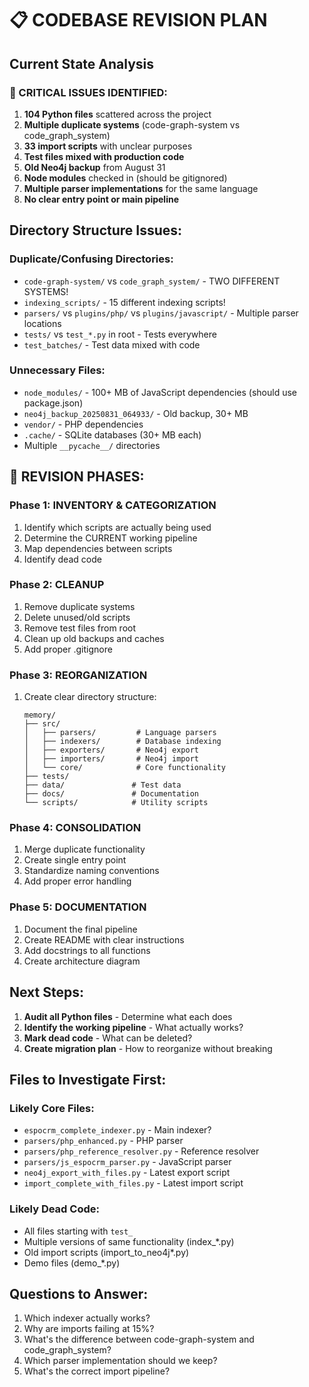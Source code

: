 # 📋 CODEBASE REVISION PLAN

## Current State Analysis

### 🔴 CRITICAL ISSUES IDENTIFIED:
1. **104 Python files** scattered across the project
2. **Multiple duplicate systems** (code-graph-system vs code_graph_system)
3. **33 import scripts** with unclear purposes
4. **Test files mixed with production code**
5. **Old Neo4j backup** from August 31
6. **Node modules** checked in (should be gitignored)
7. **Multiple parser implementations** for the same language
8. **No clear entry point or main pipeline**

## Directory Structure Issues:

### Duplicate/Confusing Directories:
- `code-graph-system/` vs `code_graph_system/` - TWO DIFFERENT SYSTEMS!
- `indexing_scripts/` - 15 different indexing scripts!
- `parsers/` vs `plugins/php/` vs `plugins/javascript/` - Multiple parser locations
- `tests/` vs `test_*.py` in root - Tests everywhere
- `test_batches/` - Test data mixed with code

### Unnecessary Files:
- `node_modules/` - 100+ MB of JavaScript dependencies (should use package.json)
- `neo4j_backup_20250831_064933/` - Old backup, 30+ MB
- `vendor/` - PHP dependencies
- `.cache/` - SQLite databases (30+ MB each)
- Multiple `__pycache__/` directories

## 📝 REVISION PHASES:

### Phase 1: INVENTORY & CATEGORIZATION
1. Identify which scripts are actually being used
2. Determine the CURRENT working pipeline
3. Map dependencies between scripts
4. Identify dead code

### Phase 2: CLEANUP
1. Remove duplicate systems
2. Delete unused/old scripts
3. Remove test files from root
4. Clean up old backups and caches
5. Add proper .gitignore

### Phase 3: REORGANIZATION
1. Create clear directory structure:
   ```
   memory/
   ├── src/
   │   ├── parsers/         # Language parsers
   │   ├── indexers/        # Database indexing
   │   ├── exporters/       # Neo4j export
   │   ├── importers/       # Neo4j import
   │   └── core/            # Core functionality
   ├── tests/
   ├── data/               # Test data
   ├── docs/               # Documentation
   └── scripts/            # Utility scripts
   ```

### Phase 4: CONSOLIDATION
1. Merge duplicate functionality
2. Create single entry point
3. Standardize naming conventions
4. Add proper error handling

### Phase 5: DOCUMENTATION
1. Document the final pipeline
2. Create README with clear instructions
3. Add docstrings to all functions
4. Create architecture diagram

## Next Steps:
1. **Audit all Python files** - Determine what each does
2. **Identify the working pipeline** - What actually works?
3. **Mark dead code** - What can be deleted?
4. **Create migration plan** - How to reorganize without breaking

## Files to Investigate First:

### Likely Core Files:
- `espocrm_complete_indexer.py` - Main indexer?
- `parsers/php_enhanced.py` - PHP parser
- `parsers/php_reference_resolver.py` - Reference resolver
- `parsers/js_espocrm_parser.py` - JavaScript parser
- `neo4j_export_with_files.py` - Latest export script
- `import_complete_with_files.py` - Latest import script

### Likely Dead Code:
- All files starting with `test_`
- Multiple versions of same functionality (index_*.py)
- Old import scripts (import_to_neo4j*.py)
- Demo files (demo_*.py)

## Questions to Answer:
1. Which indexer actually works?
2. Why are imports failing at 15%?
3. What's the difference between code-graph-system and code_graph_system?
4. Which parser implementation should we keep?
5. What's the correct import pipeline?
